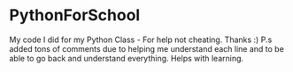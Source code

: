 # PythonForSchool
My code I did for my Python Class - For help not cheating. Thanks :) 
P.s added tons of comments due to helping me understand each line and to be able to go
back and understand everything. Helps with learning. 
